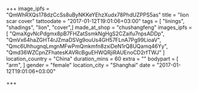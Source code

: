 +++
image_ipfs = "QmWhRXQs178dzCcSs8uByNKKeYEhzXudx78PhdUZPPS5as"
title = "lion scar cover"
tattoodate = "2017-01-12T19:01:06+03:00"
tags = [
"linings",
"shadings",
"lion",
"cover",]
made_at_shop = "chushangfeng"
images_ipfs = [
"QmaXgvNcPdgmx8pB7FHZatSsmkNgHgS2CZaifu7npsADDp",
"QmVx64haZGHT4rJZmaDSVg9ouUs4GH57FLnA7Pg99LioaV",
"Qmc6UhhugnqLmgnMFwPmQmkmfn8zxiDeN1rQ8UQamq46Yy",
"Qmd36WZCpnZFhatesKAVRcBguEHWQRjiRAUEnoCD2rfTWJ"
]
location_country = "China"
duration_mins = 60
extra = ""
bodypart = [
"arm",
]
gender = "female"
location_city = "Shanghai"
date = "2017-01-12T19:01:06+03:00"

+++

